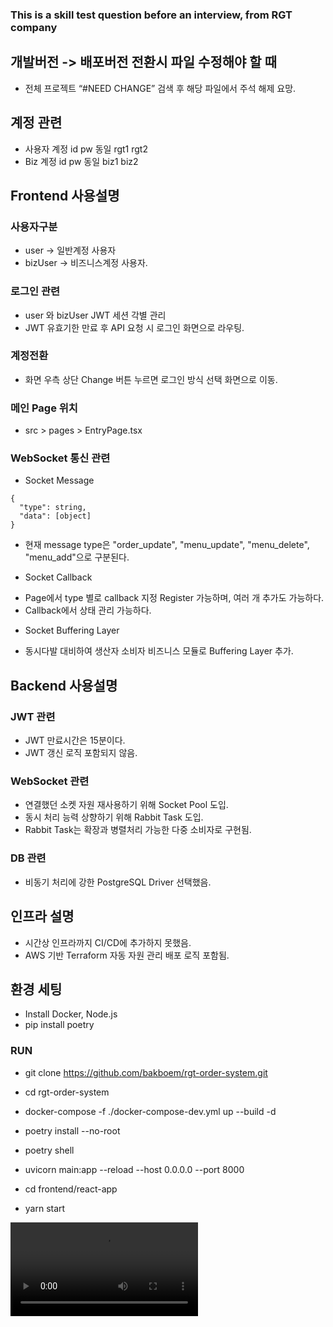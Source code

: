 
### This is a skill test question before an interview, from RGT company

## 개발버전 -> 배포버전 전환시 파일 수정해야 할 때
- 전체 프로젝트 “#NEED CHANGE” 검색 후 해당 파일에서 주석 해제 요망.

## 계정 관련
- 사용자 계정 id pw 동일 rgt1  rgt2
- Biz 계정 id pw 동일 biz1 biz2

## Frontend 사용설명

### 사용자구분 
- user -> 일반계정 사용자
- bizUser -> 비즈니스계정 사용자.

### 로그인 관련
- user 와 bizUser JWT 세션 각별 관리
- JWT 유효기한 만료 후 API 요청 시 로그인 화면으로 라우팅.

### 계정전환
- 화면 우측 상단 Change 버튼 누르면 로그인 방식 선택 화면으로 이동.

### 메인 Page 위치 
- src > pages > EntryPage.tsx

### WebSocket 통신 관련

*  Socket Message 
```
{
  "type": string,
  "data": [object]
}
```
- 현재 message type은 "order_update", "menu_update", "menu_delete", "menu_add"으로 구분된다.

*  Socket Callback 
- Page에서 type 별로 callback 지정 Register 가능하며, 여러 개 추가도 가능하다.
- Callback에서 상태 관리 가능하다.

* Socket Buffering Layer 
- 동시다발 대비하여 생산자 소비자 비즈니스 모듈로 Buffering Layer 추가.


## Backend 사용설명

### JWT 관련
- JWT 만료시간은 15분이다.
- JWT 갱신 로직 포함되지 않음.

### WebSocket 관련 
- 연결했던 소켓 자원 재사용하기 위해 Socket Pool 도입.
- 동시 처리 능력 상향하기 위해 Rabbit Task 도입.
- Rabbit Task는 확장과 병렬처리 가능한 다중 소비자로 구현됨.
  
### DB 관련
- 비동기 처리에 강한 PostgreSQL Driver 선택했음.

## 인프라 설명
- 시간상 인프라까지 CI/CD에 추가하지 못했음.
- AWS 기반 Terraform 자동 자원 관리 배포 로직 포함됨.


## 환경 세팅
- Install Docker, Node.js
- pip install poetry

### RUN 
- git clone https://github.com/bakboem/rgt-order-system.git
- cd rgt-order-system

- docker-compose -f ./docker-compose-dev.yml up --build -d

- poetry install --no-root
- poetry shell
- uvicorn main:app --reload --host 0.0.0.0 --port 8000
  

- cd frontend/react-app
- yarn start



<video controls>
  <source src="./assets/play.mp4" type="video/mp4">
</video>